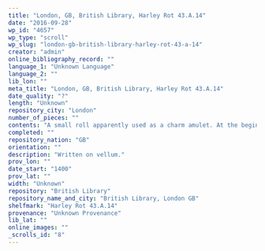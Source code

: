 ```yaml
---
title: "London, GB, British Library, Harley Rot 43.A.14"
date: "2016-09-28"
wp_id: "4657"
wp_type: "scroll"
wp_slug: "london-gb-british-library-harley-rot-43-a-14"
creator: "admin"
online_bibliography_record: ""
language_1: "Unknown Language"
language_2: ""
lib_lon: ""
meta_title: "London, GB, British Library, Harley Rot 43.A.14"
date_quality: "?"
length: "Unknown"
repository_city: "London"
number_of_pieces: ""
contents: "A small roll apparently used as a charm amulet. At the beginning is a representation of a Cross drawn with a pen. \"This cross XV [tymys] [...tyn] ys the length of our Lord Jesus Christe, and that day that thou beryst it upon the or lookist thereupon thou shalt have thise grete giftes.\""
completed: ""
repository_nation: "GB"
orientation: ""
description: "Written on vellum."
prov_lon: ""
date_start: "1400"
prov_lat: ""
width: "Unknown"
repository: "British Library"
repository_name_and_city: "British Library, London GB"
shelfmark: "Harley Rot 43.A.14"
provenance: "Unknown Provenance"
lib_lat: ""
online_images: ""
_scrolls_id: "8"
---
```



